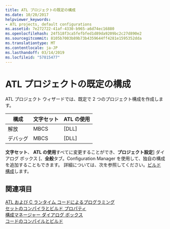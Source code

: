 ```yaml
---
title: ATL プロジェクトの既定の構成
ms.date: 10/20/2017
helpviewer_keywords:
- ATL projects, default configurations
ms.assetid: 7e272722-41af-4330-b965-a6d74ec16880
ms.openlocfilehash: 24f518f3ca5fefbfed1d89da9209bc2c27d890e2
ms.sourcegitcommit: 8105b7003b89b73b4359644ff4281e1595352dda
ms.translationtype: MT
ms.contentlocale: ja-JP
ms.lasthandoff: 03/14/2019
ms.locfileid: "57815477"
---
```

# <a name="default-atl-project-configurations"></a>ATL プロジェクトの既定の構成

ATL プロジェクト ウィザードでは、既定で 2 つのプロジェクト構成を作成します。

|構成|文字セット|ATL の使用|
|-------------------|-------------------|----------------|
|解放|MBCS|[DLL]|
|デバッグ|MBCS|[DLL]|

**文字セット**、 **ATL の使用**すべてに変更することができ、**プロジェクト設定**] ダイアログ ボックス [、**全般**タブ。Configuration Manager を使用して、独自の構成を追加することもできます。 詳細については、次を参照してください。[ビルド構成](/visualstudio/ide/understanding-build-configurations)します。

## <a name="see-also"></a>関連項目

[ATL および C ランタイム コードによるプログラミング](../../atl/programming-with-atl-and-c-run-time-code.md)<br/>
[セットのコンパイラとビルド プロパティ](../../build/working-with-project-properties.md)<br/>
[構成マネージャー ダイアログ ボックス](/visualstudio/ide/understanding-build-configurations)<br/>
[コードのコンパイルとビルド](/visualstudio/ide/compiling-and-building-in-visual-studio)
